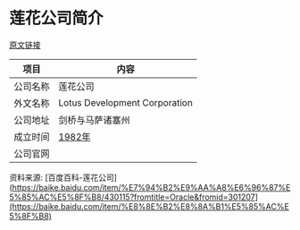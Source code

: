 # 莲花公司简介

[原文链接](https://www.it-this-year.com/2020/04/21/131)

|项目|内容|
|-----|-----|
|公司名称|莲花公司|
|外文名称|Lotus Development Corporation|
|公司地址|剑桥与马萨诸塞州|
|成立时间|[1982年](https://www.it-this-year.com/1911/)|
|公司官网||

资料来源: 
[百度百科-莲花公司](https://baike.baidu.com/item/%E7%94%B2%E9%AA%A8%E6%96%87%E5%85%AC%E5%8F%B8/430115?fromtitle=Oracle&fromid=301207](https://baike.baidu.com/item/%E8%8E%B2%E8%8A%B1%E5%85%AC%E5%8F%B8)